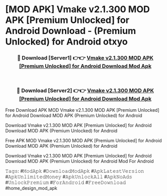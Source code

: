 # [MOD APK] Vmake v2.1.300 MOD APK [Premium Unlocked] for Android Download - (Premium Unlocked) for Android otxyo



<div align="center">
<h3>🔴 Download [Server1] 👉👉 <a href="https://momento.my/?title=Vmake_v2.1.300_MOD_APK_[Premium_Unlocked]_for_Android_Download">Vmake v2.1.300 MOD APK [Premium Unlocked] for Android Download Mod Apk</a></h3><br>

<h3>🔴 Download [Server2] 👉👉 <a href="https://momento.my/?title=Vmake_v2.1.300_MOD_APK_[Premium_Unlocked]_for_Android_Download">Vmake v2.1.300 MOD APK [Premium Unlocked] for Android Download Mod Apk</a></h3>
</div>



Free Download APK MOD Vmake v2.1.300 MOD APK [Premium Unlocked] for Android Download MOD APK (Premium Unlocked) for Android

Download Vmake v2.1.300 MOD APK [Premium Unlocked] for Android Download MOD APK (Premium Unlocked) for Android

Free APK MOD Vmake v2.1.300 MOD APK [Premium Unlocked] for Android Download MOD APK (Premium Unlocked) for Android

Download Vmake v2.1.300 MOD APK [Premium Unlocked] for Android Download MOD APK (Premium Unlocked) for Android Mod For Android

𝚃𝚊𝚐𝚜: #𝙼𝚘𝚍𝙰𝚙𝚔 #𝙳𝚘𝚠𝚗𝚕𝚘𝚊𝚍𝙼𝚘𝚍𝙰𝚙𝚔 #𝙰𝚙𝚔𝙻𝚊𝚝𝚎𝚜𝚝𝚅𝚎𝚛𝚜𝚒𝚘𝚗 #𝙰𝚙𝚔𝚄𝚗𝚕𝚒𝚖𝚒𝚝𝚎𝚍𝙼𝚘𝚗𝚎𝚢 #𝙰𝚙𝚔𝚄𝚗𝚕𝚘𝚌𝚔𝙰𝚕𝚕 #𝙰𝚙𝚔𝙽𝚘𝙰𝚍𝚜 #𝚄𝚗𝚕𝚘𝚌𝚔𝙿𝚛𝚎𝚖𝚒𝚞𝚖 #𝙵𝚘𝚛𝙰𝚗𝚍𝚛𝚘𝚒𝚍 #𝙵𝚛𝚎𝚎𝙳𝚘𝚠𝚗𝚕𝚘𝚊𝚍 #home_design_mod_apk
